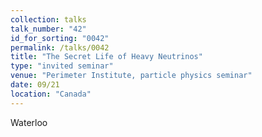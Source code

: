 ```yaml
---
collection: talks
talk_number: "42"
id_for_sorting: "0042"
permalink: /talks/0042
title: "The Secret Life of Heavy Neutrinos" 
type: "invited seminar"
venue: "Perimeter Institute, particle physics seminar"
date: 09/21
location: "Canada"
---
```


Waterloo
